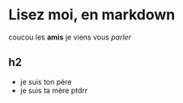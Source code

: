 # Lisez moi, en markdown

coucou les **amis**
je viens vous _parler_

## h2

-   je suis ton père
-   je suis ta mère ptdrr
